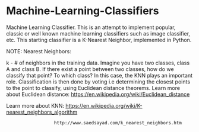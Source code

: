 # Machine-Learning-Classifiers

Machine Learning Classifier. This is an attempt to implement popular, classic or well known machine learning classifiers
such as image classifier, etc. This starting classifier is a K-Nearest Neighbor, implemented in Python. 

NOTE: Nearest Neighbors: 

k - # of neighbors in the training data. Imagine you have two classes, class A and class B. If there exist a point between two classes, how do we classify that point? To which class? In this case, the KNN plays an important role. Classification is then done by voting i.e determining the closest points to the point to classify, using Euclidean distance theorems. Learn more about Euclidean distance: https://en.wikipedia.org/wiki/Euclidean_distance

Learn more about KNN: https://en.wikipedia.org/wiki/K-nearest_neighbors_algorithm

					  http://www.saedsayad.com/k_nearest_neighbors.htm
